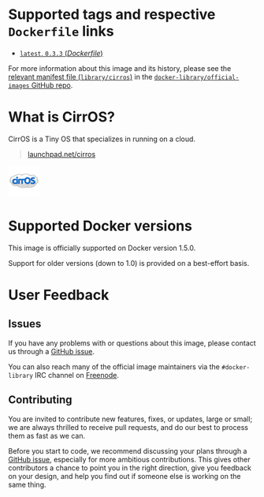 # Supported tags and respective `Dockerfile` links

-	[`latest`, `0.3.3` (*Dockerfile*)](https://github.com/ewindisch/docker-cirros/blob/5ef3f5024b0aa80553cc34be9eff6685cb31b458/Dockerfile)

For more information about this image and its history, please see the [relevant manifest file (`library/cirros`)](https://github.com/docker-library/official-images/blob/master/library/cirros) in the [`docker-library/official-images` GitHub repo](https://github.com/docker-library/official-images).

# What is CirrOS?

CirrOS is a Tiny OS that specializes in running on a cloud.

> [launchpad.net/cirros](https://launchpad.net/cirros)

![logo](https://raw.githubusercontent.com/docker-library/docs/master/cirros/logo.png)

# Supported Docker versions

This image is officially supported on Docker version 1.5.0.

Support for older versions (down to 1.0) is provided on a best-effort basis.

# User Feedback

## Issues

If you have any problems with or questions about this image, please contact us through a [GitHub issue](https://github.com/ewindisch/docker-cirros/issues).

You can also reach many of the official image maintainers via the `#docker-library` IRC channel on [Freenode](https://freenode.net).

## Contributing

You are invited to contribute new features, fixes, or updates, large or small; we are always thrilled to receive pull requests, and do our best to process them as fast as we can.

Before you start to code, we recommend discussing your plans through a [GitHub issue](https://github.com/ewindisch/docker-cirros/issues), especially for more ambitious contributions. This gives other contributors a chance to point you in the right direction, give you feedback on your design, and help you find out if someone else is working on the same thing.
